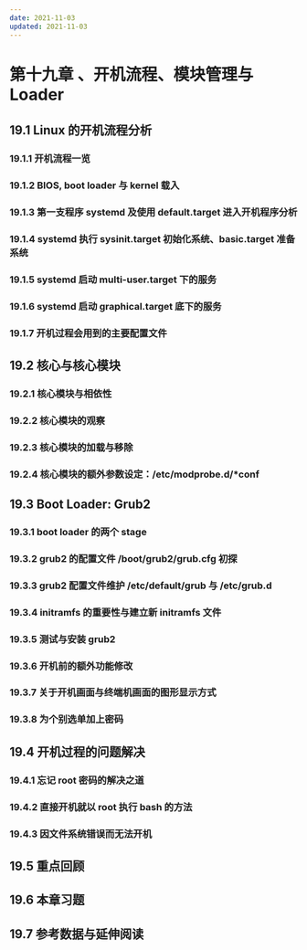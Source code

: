 ```yaml
---
date: 2021-11-03
updated: 2021-11-03
---
```


# 第十九章 、开机流程、模块管理与 Loader

## 19.1 Linux 的开机流程分析

### 19.1.1 开机流程一览

### 19.1.2 BIOS, boot loader 与 kernel 载入

### 19.1.3 第一支程序 systemd 及使用 default.target 进入开机程序分析

### 19.1.4 systemd 执行 sysinit.target 初始化系统、basic.target 准备系统

### 19.1.5 systemd 启动 multi-user.target 下的服务

### 19.1.6 systemd 启动 graphical.target 底下的服务

### 19.1.7 开机过程会用到的主要配置文件

## 19.2 核心与核心模块

### 19.2.1 核心模块与相依性

### 19.2.2 核心模块的观察

### 19.2.3 核心模块的加载与移除

### 19.2.4 核心模块的额外参数设定：/etc/modprobe.d/*conf

## 19.3 Boot Loader: Grub2

### 19.3.1 boot loader 的两个 stage

### 19.3.2 grub2 的配置文件 /boot/grub2/grub.cfg 初探

### 19.3.3 grub2 配置文件维护 /etc/default/grub 与 /etc/grub.d

### 19.3.4 initramfs 的重要性与建立新 initramfs 文件

### 19.3.5 测试与安装 grub2

### 19.3.6 开机前的额外功能修改

### 19.3.7 关于开机画面与终端机画面的图形显示方式

### 19.3.8 为个别选单加上密码

## 19.4 开机过程的问题解决

### 19.4.1 忘记 root 密码的解决之道

### 19.4.2 直接开机就以 root 执行 bash 的方法

### 19.4.3 因文件系统错误而无法开机

## 19.5 重点回顾

## 19.6 本章习题

## 19.7 参考数据与延伸阅读
